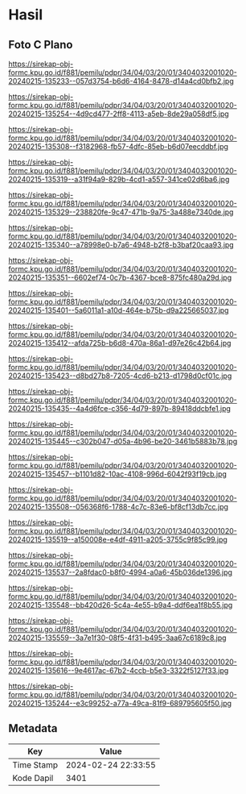 # Hasil

## Foto C Plano

https://sirekap-obj-formc.kpu.go.id/f881/pemilu/pdpr/34/04/03/20/01/3404032001020-20240215-135233--057d3754-b6d6-4164-8478-d14a4cd0bfb2.jpg

https://sirekap-obj-formc.kpu.go.id/f881/pemilu/pdpr/34/04/03/20/01/3404032001020-20240215-135254--4d9cd477-2ff8-4113-a5eb-8de29a058df5.jpg

https://sirekap-obj-formc.kpu.go.id/f881/pemilu/pdpr/34/04/03/20/01/3404032001020-20240215-135308--f3182968-fb57-4dfc-85eb-b6d07eecddbf.jpg

https://sirekap-obj-formc.kpu.go.id/f881/pemilu/pdpr/34/04/03/20/01/3404032001020-20240215-135319--a31f94a9-829b-4cd1-a557-341ce02d6ba6.jpg

https://sirekap-obj-formc.kpu.go.id/f881/pemilu/pdpr/34/04/03/20/01/3404032001020-20240215-135329--238820fe-9c47-471b-9a75-3a488e7340de.jpg

https://sirekap-obj-formc.kpu.go.id/f881/pemilu/pdpr/34/04/03/20/01/3404032001020-20240215-135340--a78998e0-b7a6-4948-b2f8-b3baf20caa93.jpg

https://sirekap-obj-formc.kpu.go.id/f881/pemilu/pdpr/34/04/03/20/01/3404032001020-20240215-135351--6602ef74-0c7b-4367-bce8-875fc480a29d.jpg

https://sirekap-obj-formc.kpu.go.id/f881/pemilu/pdpr/34/04/03/20/01/3404032001020-20240215-135401--5a6011a1-a10d-464e-b75b-d9a225665037.jpg

https://sirekap-obj-formc.kpu.go.id/f881/pemilu/pdpr/34/04/03/20/01/3404032001020-20240215-135412--afda725b-b6d8-470a-86a1-d97e26c42b64.jpg

https://sirekap-obj-formc.kpu.go.id/f881/pemilu/pdpr/34/04/03/20/01/3404032001020-20240215-135423--d8bd27b8-7205-4cd6-b213-d1798d0cf01c.jpg

https://sirekap-obj-formc.kpu.go.id/f881/pemilu/pdpr/34/04/03/20/01/3404032001020-20240215-135435--4a4d6fce-c356-4d79-897b-89418ddcbfe1.jpg

https://sirekap-obj-formc.kpu.go.id/f881/pemilu/pdpr/34/04/03/20/01/3404032001020-20240215-135445--c302b047-d05a-4b96-be20-3461b5883b78.jpg

https://sirekap-obj-formc.kpu.go.id/f881/pemilu/pdpr/34/04/03/20/01/3404032001020-20240215-135457--b1101d82-10ac-4108-996d-6042f93f19cb.jpg

https://sirekap-obj-formc.kpu.go.id/f881/pemilu/pdpr/34/04/03/20/01/3404032001020-20240215-135508--056368f6-1788-4c7c-83e6-bf8cf13db7cc.jpg

https://sirekap-obj-formc.kpu.go.id/f881/pemilu/pdpr/34/04/03/20/01/3404032001020-20240215-135519--a150008e-e4df-4911-a205-3755c9f85c99.jpg

https://sirekap-obj-formc.kpu.go.id/f881/pemilu/pdpr/34/04/03/20/01/3404032001020-20240215-135537--2a8fdac0-b8f0-4994-a0a6-45b036de1396.jpg

https://sirekap-obj-formc.kpu.go.id/f881/pemilu/pdpr/34/04/03/20/01/3404032001020-20240215-135548--bb420d26-5c4a-4e55-b9a4-ddf6ea1f8b55.jpg

https://sirekap-obj-formc.kpu.go.id/f881/pemilu/pdpr/34/04/03/20/01/3404032001020-20240215-135559--3a7e1f30-08f5-4f31-b495-3aa67c6189c8.jpg

https://sirekap-obj-formc.kpu.go.id/f881/pemilu/pdpr/34/04/03/20/01/3404032001020-20240215-135616--9e4617ac-67b2-4ccb-b5e3-3322f5127f33.jpg

https://sirekap-obj-formc.kpu.go.id/f881/pemilu/pdpr/34/04/03/20/01/3404032001020-20240215-135244--e3c99252-a77a-49ca-81f9-689795605f50.jpg


## Metadata

| Key        | Value               |
| ---------- | ------------------- |
| Time Stamp | 2024-02-24 22:33:55 |
| Kode Dapil | 3401                |




